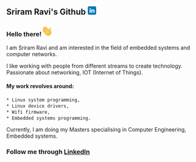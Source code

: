 ## Sriram Ravi's Github <a href="https://www.linkedin.com/in/sriram-ravi" target="_blank"><img src="https://github.com/sriram181/sriram181/blob/main/gifs/linkedin.svg" width="22px" alt="LinkedIn"></a>

### Hello there!<img src="https://github.com/sriram181/sriram181/blob/main/gifs/Hi.gif" width="30px">

I am Sriram Ravi and am interested in the field of embedded systems and computer networks.

I like working with people from different streams to create technology. Passionate about networking, IOT (Internet of Things).

#### My work revolves around:
    * Linux system programming,
    * Linux device drivers,
    * Wifi firmware,
    * Embedded systems programming.

Currently, I am doing my Masters specialising in Computer Engineering, Embedded systems.

### Follow me through <a href="https://www.linkedin.com/in/sriram-ravi/">LinkedIn</a>
